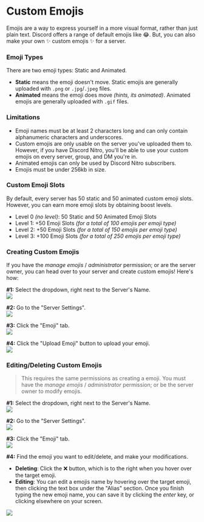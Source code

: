 # Custom Emojis
Emojis are a way to express yourself in a more visual format, rather than just plain text. Discord offers a range of default emojis like 😂. But, you can also make your own ✨ custom emojis ✨ for a server.

### Emoji Types
There are two emoji types: Static and Animated.

* **Static** means the emoji doesn't move. Static emojis are generally uploaded with `.png` or `.jpg`/`.jpeg` files.
* **Animated** means the emoji does move _(hints, its animated)_. Animated emojis are generally uploaded with `.gif` files.

### Limitations

* Emoji names must be at least 2 characters long and can only contain alphanumeric characters and underscores.
* Custom emojis are only usable on the server you've uploaded them to. However, if you have Discord Nitro, you'll be able to use your custom emojis on every server, group, and DM you're in.
* Animated emojis can only be used by Discord Nitro subscribers.
* Emojis must be under 256kb in size.

### Custom Emoji Slots

By default, every server has 50 static and 50 animated custom emoji slots. However, you can earn more emoji slots by obtaining boost levels.

* Level 0 _(no level)_: 50 Static and 50 Animated Emoji Slots
* Level 1: +50 Emoji Slots _(for a total of 100 emojis per emoji type)_
* Level 2: +50 Emoji Slots _(for a total of 150 emojis per emoji type)_
* Level 3: +100 Emoji Slots _(for a total of 250 emojis per emoji type)_

### Creating Custom Emojis

If you have the *manage emojis* / *administrator* permission; or are the server owner, you can head over to your server and create custom emojis! Here's how:

**#1:** Select the dropdown, right next to the Server's Name.\
![](https://user-images.githubusercontent.com/69215413/130522096-0080ee3f-da98-4335-ad06-af0a0c258729.png)

**#2:** Go to the "Server Settings".\
![](https://user-images.githubusercontent.com/69215413/130522161-7936645f-56ca-45bd-8035-5cd2f63ee3b6.png)

**#3:** Click the "Emoji" tab.\
![](https://user-images.githubusercontent.com/69215413/130522180-3d4614ed-562b-48c7-8bdf-bf09ec2d5cc1.png)

**#4:** Click the "Upload Emoji" button to upload your emoji.\
![](https://user-images.githubusercontent.com/69215413/130522214-e4fc3451-83db-478e-b9bd-8e03052c09d5.png)

### Editing/Deleting Custom Emojis

> This requires the same permissions as creating a emoji. You must have the _manage emojis_ / _administrator_ permission; or be the server owner to modify emojis.

**#1:** Select the dropdown, right next to the Server's Name.\
![](https://user-images.githubusercontent.com/69215413/130522270-fa9b386e-55f9-487b-87f7-8528640a3e78.png)

**#2:** Go to the "Server Settings".\
![](https://user-images.githubusercontent.com/69215413/130522341-5f7b7608-7833-46fc-9a9e-15e2a7e6ed55.png)

**#3:** Click the "Emoji" tab.\
![](https://user-images.githubusercontent.com/69215413/130522372-0f53dbab-b002-4df1-b8af-4c8fad85c4a2.png)

**#4:** Find the emoji you want to edit/delete, and make your modifications.

* **Deleting**: Click the ❌ button, which is to the right when you hover over the target emoji.
* **Editing**: You can edit a emojis name by hovering over the target emoji, then clicking the text box under the "Alias" section. Once you finish typing the new emoji name, you can save it by clicking the _enter_ key, or clicking elsewhere on your screen.

![](https://user-images.githubusercontent.com/69215413/130522414-c4bb8162-b48c-41c3-9eaf-8d25320ebf71.png)
